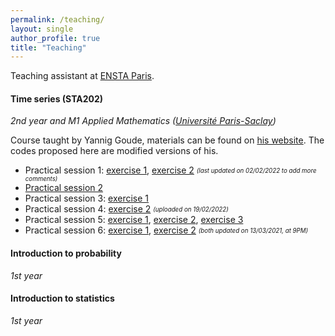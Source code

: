 ```yaml
---
permalink: /teaching/
layout: single
author_profile: true
title: "Teaching"
---
```



Teaching assistant at [ENSTA Paris](https://www.ensta-paris.fr/).
#### Time series (STA202)
*2nd year and M1 Applied Mathematics ([Université Paris-Saclay](https://www.universite-paris-saclay.fr/en))*

Course taught by Yannig Goude, materials can be found on [his website](https://www.imo.universite-paris-saclay.fr/~goude/teaching.html). The codes proposed here are modified versions of his.

- Practical session 1: [exercise 1](http://mzaffran.github.io/assets/files/STA202/TP1/Exercise_1.R), [exercise 2](http://mzaffran.github.io/assets/files/STA202/TP1/Exercise_2.R) <sub><sup>*(last updated on 02/02/2022 to add more comments)*</sup></sub>
- [Practical session 2](http://mzaffran.github.io/assets/files/STA202/TP2/PS2_correction.R)
- Practical session 3: [exercise 1](http://mzaffran.github.io/assets/files/STA202/TP3/Exercise_1.R)
- Practical session 4: [exercise 2](http://mzaffran.github.io/assets/files/STA202/TP4/Exercise_2.R) <sub><sup>*(uploaded on 19/02/2022)*</sup></sub>
- Practical session 5: [exercise 1](http://mzaffran.github.io/assets/files/STA202/TP5/Exercise_1.R), [exercise 2](http://mzaffran.github.io/assets/files/STA202/TP5/Exercise_2.R), [exercise 3](http://mzaffran.github.io/assets/files/STA202/TP5/Exercise_3.R)
- Practical session 6: [exercise 1](http://mzaffran.github.io/assets/files/STA202/TP6/Exercise_1.R), [exercise 2](http://mzaffran.github.io/assets/files/STA202/TP6/Exercise_2.R) <sub><sup>*(both updated on 13/03/2021, at 9PM)*</sup></sub>

#### Introduction to probability
*1st year*

#### Introduction to statistics
*1st year*
